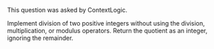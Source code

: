 This question was asked by ContextLogic.

Implement division of two positive integers without using the division, multiplication, or modulus operators. Return the quotient as an integer, ignoring the remainder.